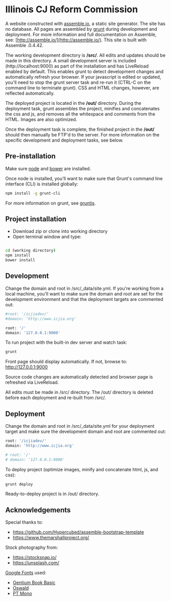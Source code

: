 Illinois CJ Reform Commission
=============================

A website constructed with [assemble.io](http://assemble.io/), a static site generator. The site has no database. All pages are assembled by [grunt](http://gruntjs.com/) during development and deployment. For more information and full documentation on Assemble, see: [http://assemble.io/](http://assemble.io/). This site is built with Assemble .0.4.42.


The working development directory is **/src/**. All edits and updates should be made in this directory. A small development server is included (http://localhost:9000) as part of the installation and has LiveReload enabled by default. This enables grunt to detect development changes and automatically refresh your browser. If your javascript is edited or updated, you'll need to stop the grunt server task and re-run it (CTRL-C on the command line to terminate grunt). CSS and HTML changes, however, are reflected automatically.

The deployed project is located in the **/out/** directory. During the deployment task, grunt assembles the project, minifies and concatenates the css and js, and removes all the whitespace and comments from the HTML. Images are also optimized.

Once the deployment task is complete, the finished project in the **/out/** should then manually be FTP'd to the server. For more information on the specific development and deployment tasks, see below.




## Pre-installation

Make sure [node](http://www.nodejs.org) and [bower](http://bower.io/) are installed.

Once node is installed, you'll want to make sure that Grunt's command line interface (CLI) is installed globally:

```bash
npm install -g grunt-cli
```

For more information on grunt, see [gruntjs](http://gruntjs.com/).

## Project installation

- Download zip or clone into working directory
- Open terminal window and type:

```bash

cd (working directory)
npm install
bower install

```

## Development

Change the domain and root in /src/_data/site.yml. If you're working from a local machine, you'll want to make sure the domain and root are set for the development environment and that the deployment targets are commented out:

```bash
#root: '/icjiadev/'
#domain: 'http://www.icjia.org'

root: '/'
domain: '127.0.0.1:9000'
```

To run project with the built-in dev server and watch task:
```bash
grunt
```

Front page should display automatically. If not, browse to: http://127.0.0.1:9000

Source code changes are automatically detected and browser page is refreshed via LiveReload.

All edits must be made in /src/ directory. The /out/ directory is deleted before each deployment and re-built from /src/.




## Deployment

Change the domain and root in /src/_data/site.yml for your deployment target and make sure the development domain and root are commented out:

```bash
root: '/icjiadev/'
domain: 'http://www.icjia.org'

# root: '/'
# domain: '127.0.0.1:9000'
```

To deploy project (optimize images, minify and concatenate html, js, and css):
```bash
grunt deploy
```

Ready-to-deploy project is in /out/ directory.

## Acknowledgements


Special thanks to:
- https://github.com/Hypercubed/assemble-bootstrap-template
- https://www.themarshallproject.org/

Stock photography from:
- https://stocksnap.io/
- https://unsplash.com/

[Google Fonts](http://fonts.google.com) used:
- [Gentium Book Basic](http://www.google.com/fonts/specimen/Gentium+Book+Basic)
- [Oswald](https://www.google.com/fonts/specimen/Oswald)
- [PT Mono](http://www.google.com/fonts/specimen/PT+Mono)
